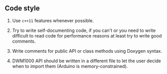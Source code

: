 Code style
----------

1. Use `c++11` features whenever possible.

2. Try to write self-documenting code, if you can't or you need to write difficult to read code for performance reasons at least try to write good comments.

3. Write comments for public API or class methods using Doxygen syntax.

4. DWM1000 API should be written in a different file to let the user decide when to import them (Arduino is memory-constrained).
